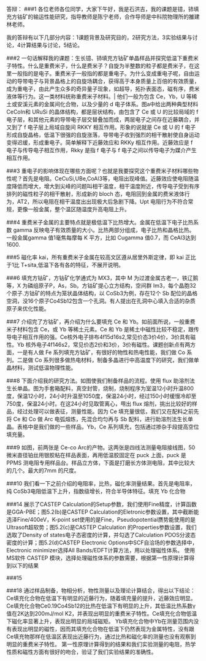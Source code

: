 答辩：
###1
各位老师各位同学，大家下午好，我是石洪吉，我的课题是镱，铈填充方钴矿的输运性能研究，指导教师是陈宁老师，合作导师是中科院物理所的雒建林老师。

我的答辩有以下几部分内容：1课题背景及研究目的，2研究方法，3实验结果与讨论，4计算结果与讨论，5结论。

###2
一句话解释我的课题：生长镱、铈填充方钴矿单晶样品并探究低温下重费米子特性。什么是重费米子，什么是费米子？自旋为半整数的粒子都是费米子，在这里一般指的是电子。重费米子一般指的都是重电子。为什么变成重电子呢，自由运动的导带电子与背景晶格上的自旋场耦合，获得高于本身质量上百倍的有效质量，成为重电子，由此产生众多的奇异量子现象，如超导，拓扑表面态，磁有序，费米液体等行为。这一类材料统称重费米子材料。| 他们一般为包含 Ce，Yb，U 等稀土或安溪元素的金属间化合物，以及少量的 d 电子体系。图a中给出两种典型材料 CeCoIn和 URuSi 的晶体结构，都是层状结构，由包含了 Ce 或 U 的比较局域的 f 电子层，和其他元素的导带电子层交替叠加而成，两层电子之间存在近藤耦合，并又到了 f 电子层上局域自旋间 RKKY 相互作用。形象的说就是 Ce 或 U 的 f 电子形成自旋晶格，低温下很强的自旋涨落，导带电子收到强烈的相干散射使自身运动变得迟缓，形成重电子。简单解释下近藤效应和 RKKy 相互作用。近藤效应是 f 电子与传导电子相互作用，Rkky 是指 f 电子与 f 电子之间以传导电子为媒介产生相互作用。

###3
重电子的影响体现在哪些方面呢？也就是我要探究这个重费米子材料哪些物性呢？首先是电阻。CeCuSi,UBe,CoAl3等，电阻出现峰值。近藤效应使电阻随温度降低而增大，增大到尖峰的问题叫相干温度，相干温度附近，传导电子受到有序排列的磁性粒子的相干散射，形成新的 bloch 态，电阻回到金属的费米液体行为，AT2，所以电阻在相干温度出出现极大后急剧下降。Upt 电阻行为不符合常规，更像一般金属，整个温区随温度升高电阻上升。

###4
重费米子金属的主要特点就是极低温下比热增大。金属在低温下电子比热系数 gamma 反映电子有效质量的大小。比热两部分组成，电子比热和晶格比热。一般金属gamma 值1毫焦每摩每 K 平方，比如 Cugamma 值0.7，而 CeAl3达到1600.

###5
磁化率 kai，所有重费米子金属在较高文区遵从居里外斯定律，即 kai 正比于1比 T+sita,低温下各有各的特征，不展开说明。

###6
填充方钴矿，方钴矿化学通式为 MX3，其中 M 为过渡金属古老一，铁辽鹅等，X 为磷组原子P，As，Sb。方钴矿提心立方结构，空间群 Im3，每个晶胞32个原子.方钴矿的特点为笼状晶体结构，以 CoSb3为例，存在12个 Sb 配位的晶格空洞，没16个原子Co4Sb12包含一个孔洞。有人提出在孔洞中心填入合适的杂质原子来优化性能。

###7
介绍完了方钴矿，再介绍为什么要填充 Ce 和 Yb。如前面所说，一般重费米子材料包含 Ce，或 Yb 等稀土元素。Ce 和 Yb 是稀土中磁性比较不稳定，跟传导电子相互作用的强。Ce核外电子排布4f15d16s2,常见价态3价4价，3价具有磁性。Yb 核外电子4f146s2，常见价态2价和3价，3价有磁性。课题创新点有两方面，一是有人做 Fe 系列填充方钴矿，有很好的物性和热电性能，我们做 Co 系列。二是做 Co 系列很多做热电材料，制备多晶进行中高温度下的研究，我们做单晶材料，测试低温物理性能。

###8
下面介绍我的研究方法。如图使我们制备样品的流程。使用 flux 助溶剂法生长单晶。图为手套箱配料，真空封管，烧制，烧制程序为室温12小时升温800度，保温12小时，24小时升温至1050度，保温24小时，经过150小时缓慢冷却至750度，保温24小时。在这24小时见取管离心，甩出 flux 熔剂，挑出比较好的样品，经过处理可以做表征，测量性能。因为 Ce 填充量很低，我们又在配料之前先将 Ce 和 Co 做 Arc 电弧熔炼，先混合均匀再与 Sb 配料，进行助溶剂法生长单晶。表格中是我们做的一些样品，Yb，Ce 系列填充，包括通过掺杂手段提高空位填充量。

###9
如图，前两张是 Ce-co Arc的产物。这两张是四线法测量电阻接线图，50微米直径铂丝用银胶粘在样品表面，再用低温胶固定在 puck 上面，puck 是 PPMS 测电阻专用样品台。样品立方体，下面是打磨长方体测电阻，其中比较大的几个。最大的7mm 的尺度。

###10
我们看一下之前介绍的电阻率，比热，磁化率测量结果。首先是电阻率，纯 CoSb3电阻低温下上升，指数级增长，符合半导体特征。填充 Yb 化合物

###14
展示了CASTEP Calculation的Setup参数，我们使用Fine精度，计算函数是GGA-PBE；图5.2(b)是CASTEP Calculation的Eletronic参数设置，其中截断能选泽Fine/400eV，K-point set使用的是Fine，Pseudopotential赝势能使用的是Ultrasoft超软势；图5.2(c)是CASTEP Calculation 的Properties参数设置，我们选取了Density of states电子态密度的计算，并勾选了Calculation PDOS分波态密度的计算；图5.2(d)CASTEP Electronic Options中SCF自洽场的参数选择中，Electronic minimizer选择All Bands/EDFT计算方法，用以处理磁性体系。
使用 MS软件 CASTEP 模块，选择处理磁性体系的参数需要，根据第一性原理计算得到以下的结果

###15


###18
通过样品制备，物相分析，物性测量以及理论计算结合，得出以下结论： 
Ce填充化合物在低温下有明显的近藤行为，随着填充量的提升，近藤效应明显。Ce填充化合物Ce0.19Co4Sb12的比热在低温下有明显的上升，其低温比热系数γ值在2K达到200mJ/mol K2，并表现出明显的重费米子特性。Ce填充化合物低温下磁化率显著上升，表现出明显的局域磁矩。Yb填充化合物中Yb在测量范围内没有表现出明显的磁性，因而其填充化合物在低温下仍然表现为金属特性，没有跟Ce填充物那样在低温区表现出近藤行为，通过比热和磁化率的测量也没有观察到明显的重费米子特性。第一性原理计算得到的结果和我们实验测量的电阻，热学性质和磁性方面有很好的吻合，验证了我们实验结果的准确性。